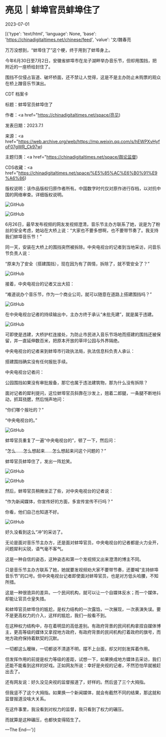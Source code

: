 # 亮见｜蚌埠官员蚌埠住了

2023-07-01

[{'type': 'text/html', 'language': None, 'base': 'https://chinadigitaltimes.net/chinese/feed', 'value': '文/魏春亮

万万没想到，“蚌埠住了”这个梗，终于用到了蚌埠身上。

今年6月30日至7月2日，安徽省蚌埠市在龙子湖畔举办音乐节，但却用围挡，把附近的一座桥给封住了。

围挡不仅侵占盲道、破坏桥面，还不禁让人觉得，这是不是主办防止未购票的观众在桥上蹭音乐节演出。



CDT 档案卡

标题：蚌埠官员蚌埠住了

作者：<a href="https://chinadigitaltimes.net/space/亮见)

发表日期：2023.7.1

来源：<a href="https://web.archive.org/web/https://mp.weixin.qq.com/s/hEWPXvHyfoF07gWR_Ck97w)

主题归类：<a href="https://chinadigitaltimes.net/space/舆论监督)

CDS收藏：<a href="https://chinadigitaltimes.net/space/%E5%85%AC%E6%B0%91%E9%A6%86)

版权说明：该作品版权归原作者所有。中国数字时代仅对原作进行存档，以对抗中国的网络审查。详细版权说明。





![GitHub](https://chinadigitaltimes.net/chinese/files/2023/07/post-697756-64a00f4c705e0.)

![GitHub](https://chinadigitaltimes.net/chinese/files/2023/07/post-697756-64a00f4c7777e.)

6月26日，最早发布视频的网友发视频澄清，音乐节主办方联系了她，说是为了粉丝的安全考虑，她站在大桥上说：“大家也不要多想啊，也不要带节奏了。我支持我们蚌埠音乐节！”

同一天，安装在大桥上的围挡突然被拆除。中央电视台的记者到当地采访，问音乐节负责人说：

“原来为了安全（搭建围挡），现在因为有了舆情，拆除了，就不管安全了？”

![GitHub](https://chinadigitaltimes.net/chinese/files/2023/07/post-697756-64a00f4c7f412.)

接着，中央电视台的记者又出大招：

“难道说办个音乐节，作为一个商业公司，就可以随意在道路上搭建围挡吗？”

![GitHub](https://chinadigitaltimes.net/chinese/files/2023/07/post-697756-64a00f4c889e3.)

在中央电视台记者的持续输出中，主办方终于承认“未批先建”，就是属于违建。

![GitHub](https://chinadigitaltimes.net/chinese/files/2023/07/post-697756-64a00f4c91bae.)

可即使是违建，大桥护栏连接处，为防止市民进入音乐节场地而搭建的围挡还被保留，并一直延伸数百米，把原本开放的草坪公园与外界隔绝。

中央电视台的记者来到蚌埠市行政执法局，执法信息科负责人承认：

搭建围挡确实没有任何报批手续。

中央电视台记者问：

公园围挡如果没有审批报备，那它也属于违法建筑物，那为什么没有拆除？

面对记者的犀利提问，这位蚌埠官员斜靠在沙发上，翘着二郎腿，一条腿不断地抖动，抓耳挠腮，然后悄声地问：

“你们哪个报社的？”

“中央电视台的。”

![GitHub](https://chinadigitaltimes.net/chinese/files/2023/07/image-1688211066259.png)

蚌埠官员重复了一遍“中央电视台的”，顿了一下，然后问：

“怎么……怎么想起来……怎么想起来问这个问题的？”

蚌埠官员蚌埠住了，发出一阵尬笑。

![GitHub](https://chinadigitaltimes.net/chinese/files/2023/07/post-697756-64a00f4c985c6.)

![GitHub](https://chinadigitaltimes.net/chinese/files/2023/07/post-697756-64a00f4c9f0bc.)

然后，蚌埠官员稍微坐正了些，对中央电视台的记者说：

“作为新闻媒体，你宣传好的方面，多宣传宣传不行吗？”

你看，他们自己也知道不好。

![GitHub](https://chinadigitaltimes.net/chinese/files/2023/07/post-697756-64a00f4ca6a18.)

好久没看到这么“冲”的采访了。

无论是面对音乐节主办方，还是面对蚌埠官员，中央电视台的记者都是火力全开，问题犀利尖锐，语气毫不客气。

这是一种自信的姿态，这种姿态和第一个发视频又出来澄清的博主不同。

只是音乐节主办方联系了她，她就要发视频劝大家不要带节奏，还要喊“支持蚌埠音乐节”的口号。但中央电视台记者即使面对蚌埠官员，也是对方低头哈腰，不知所措。

这是一种很诡异的差异。一个民间机构，就可以让一个自媒体反水；而一个媒体，却能让官员仓皇失措。

和蚌埠官员蚌埠住的尴尬，是权力结构的一次露馅，一次展现，一次表演失误。要不是更高权力的介入，这样的尴尬，我们一般看不到。

在这种权力结构中，存在着明显的高低差别。有政府背景的民间机构拿捏自媒体博主，更高等级的媒体又拿捏地方政府，有政府背景的民间机构打着政府的旗号，而地方政府保持着默契的沉默。

一切都这么暧昧，一切都说不清道不明，摆不上台面，却又时刻发挥着作用。

但发挥作用的前提是权力等级的差距，试想一下，如果换成地方媒体去采访，我们还能不能看到这样的好戏。正如网友所说：幸好是央视的记者，不然恐怕早就被赶出去了。

还有网友说：好久没见央视的监督报道了，好样的。然后竖了三个大拇指。

但我竖不了这个大拇指。如果换一个新闻媒体，就会有截然不同的结果，那这就和监督报道没啥大关系。

在这件事里，我没看到对权力的监督，我只看到了权力的碾压。

而就算是这种碾压，也都快变得陌生了。

—The End—'}]
